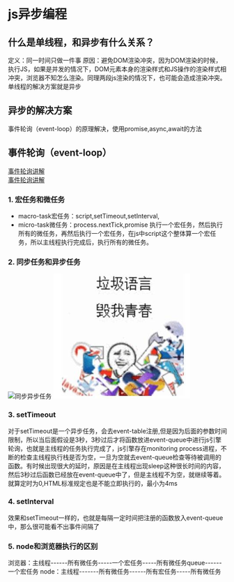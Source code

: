 # js异步编程
## 什么是单线程，和异步有什么关系？
定义：同一时间只做一件事
原因：避免DOM渲染冲突，因为DOM渲染的时候，执行JS，如果是并发的情况下，DOM元素本身的渲染样式和JS操作的渲染样式相冲突，浏览器不知怎么渲染。同理两段js渲染的情况下，也可能会造成渲染冲突。
单线程的解决方案就是异步
## 异步的解决方案
事件轮询（event-loop）的原理解决，使用promise,async,await的方法
## 事件轮询（event-loop）
[事件轮询讲解](https://juejin.im/post/59e85eebf265da430d571f89)  
[事件轮询讲解](https://juejin.im/post/5c3d8956e51d4511dc72c200)
### 1. 宏任务和微任务
* macro-task宏任务：script,setTimeout,setInterval,
* micro-task微任务：process.nextTick,promise
执行一个宏任务，然后执行所有的微任务，再然后执行一个宏任务，在js中script这个整体算一个宏任务，所以主线程执行完成后，执行所有的微任务。
### 2. 同步任务和异步任务
![同步异步任务](./img/event-loop.jpg)
![同步异步任务](./img/1.jpg)
### 3. setTimeout
对于setTimeout是一个异步任务，会去event-table注册,但是因为后面的参数时间限制，所以当后面假设是3秒，3秒过后才将函数放进event-queue中进行js引擎轮询，也就是主线程的任务执行完成了，js引擎存在monitoring process进程，不断的检查主线程执行栈是否为空，一旦为空就去event-queue检查等待被调用的函数。有时候出现很大的延时，原因是在主线程出现sleep这种很长时间的内容，然后3秒过后函数已经放在event-queue中了，但是主线程不为空，就继续等着。就算定时为0,HTML标准规定也是不能立即执行的，最小为4ms
### 4. setInterval
效果和setTimeout一样的，也就是每隔一定时间把注册的函数放入event-queue中，那么很可能看不出事件间隔了
### 5. node和浏览器执行的区别
浏览器：主线程------所有微任务-----一个宏任务-----所有微任务queue------一个宏任务
node：主线程-------所有微任务------所有宏任务-----所有微任务
